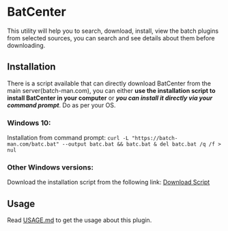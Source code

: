 # BatCenter

This utility will help you to search, download, install, view the batch plugins from selected sources, you can search and see details about them before downloading.

## Installation  
There is a script available that can directly download BatCenter from the main server(batch-man.com), you can either **use the installation script to install BatCenter in your computer** or ***you can install it directly via your command prompt***. Do as per your OS.

### Windows 10:
Installation from command prompt:
```curl -L "https://batch-man.com/batc.bat" --output batc.bat && batc.bat & del batc.bat /q /f > nul```

### Other Windows versions:
Download the installation script from the following link:
<a download href="https://batch-man.com/batc.bat">Download Script</a>

## Usage
Read [USAGE.md](https://github.com/Batch-Man/BatCenter-by-Kvc/blob/main/USAGE.md) to get the usage about this plugin.
